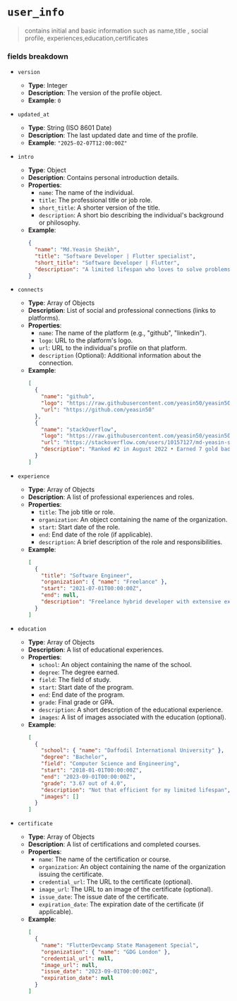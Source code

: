 # `user_info`

> contains initial and basic information such as name,title , social profile, experiences,education,certificates

### fields breakdown

- `version`

  - **Type**: Integer
  - **Description**: The version of the profile object.
  - **Example**: `0`

- `updated_at`

  - **Type**: String (ISO 8601 Date)
  - **Description**: The last updated date and time of the profile.
  - **Example**: `"2025-02-07T12:00:00Z"`

- `intro`

  - **Type**: Object
  - **Description**: Contains personal introduction details.
  - **Properties**:
    - `name`: The name of the individual.
    - `title`: The professional title or job role.
    - `short_title`: A shorter version of the title.
    - `description`: A short bio describing the individual's background or philosophy.
  - **Example**:
    ```json
    {
      "name": "Md.Yeasin Sheikh",
      "title": "Software Developer | Flutter specialist",
      "short_title": "Software Developer | Flutter",
      "description": "A limited lifespan who loves to solve problems and create values."
    }
    ```

- `connects`

  - **Type**: Array of Objects
  - **Description**: List of social and professional connections (links to platforms).
  - **Properties**:
    - `name`: The name of the platform (e.g., "github", "linkedin").
    - `logo`: URL to the platform's logo.
    - `url`: URL to the individual's profile on that platform.
    - `description` (Optional): Additional information about the connection.
  - **Example**:
    ```json
    [
      {
        "name": "github",
        "logo": "https://raw.githubusercontent.com/yeasin50/yeasin50/refs/heads/master/assets/logo/github.png",
        "url": "https://github.com/yeasin50"
      },
      {
        "name": "stackOverflow",
        "logo": "https://raw.githubusercontent.com/yeasin50/yeasin50/refs/heads/master/assets/logo/stackoverflow.png",
        "url": "https://stackoverflow.com/users/10157127/md-yeasin-sheikh",
        "description": "Ranked #2 in August 2022 • Earned 7 gold badges for outstanding contributions, including Flutter & Dart."
      }
    ]
    ```

- `experience`

  - **Type**: Array of Objects
  - **Description**: A list of professional experiences and roles.
  - **Properties**:
    - `title`: The job title or role.
    - `organization`: An object containing the name of the organization.
    - `start`: Start date of the role.
    - `end`: End date of the role (if applicable).
    - `description`: A brief description of the role and responsibilities.
  - **Example**:
    ```json
    [
      {
        "title": "Software Engineer",
        "organization": { "name": "Freelance" },
        "start": "2021-07-01T00:00:00Z",
        "end": null,
        "description": "Freelance hybrid developer with extensive experience in bringing creative ideas to life."
      }
    ]
    ```

- `education`

  - **Type**: Array of Objects
  - **Description**: A list of educational experiences.
  - **Properties**:
    - `school`: An object containing the name of the school.
    - `degree`: The degree earned.
    - `field`: The field of study.
    - `start`: Start date of the program.
    - `end`: End date of the program.
    - `grade`: Final grade or GPA.
    - `description`: A short description of the educational experience.
    - `images`: A list of images associated with the education (optional).
  - **Example**:
    ```json
    [
      {
        "school": { "name": "Daffodil International University" },
        "degree": "Bachelor",
        "field": "Computer Science and Engineering",
        "start": "2018-01-01T00:00:00Z",
        "end": "2023-09-01T00:00:00Z",
        "grade": "3.67 out of 4.0",
        "description": "Not that efficient for my limited lifespan",
        "images": []
      }
    ]
    ```

- `certificate`
  - **Type**: Array of Objects
  - **Description**: A list of certifications and completed courses.
  - **Properties**:
    - `name`: The name of the certification or course.
    - `organization`: An object containing the name of the organization issuing the certificate.
    - `credential_url`: The URL to the certificate (optional).
    - `image_url`: The URL to an image of the certificate (optional).
    - `issue_date`: The issue date of the certificate.
    - `expiration_date`: The expiration date of the certificate (if applicable).
  - **Example**:
    ```json
    [
      {
        "name": "FlutterDevcamp State Management Special",
        "organization": { "name": "GDG London" },
        "credential_url": null,
        "image_url": null,
        "issue_date": "2023-09-01T00:00:00Z",
        "expiration_date": null
      }
    ]
    ```
